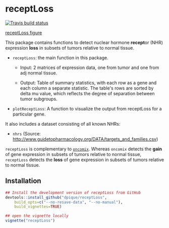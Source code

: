 # receptLoss

 <!-- badges: start -->
  [![Travis build status](https://travis-ci.org/dpique/receptLoss.svg?branch=master)](https://travis-ci.org/dpique/receptLoss)
  <!-- badges: end -->

[receptLoss figure](./vignettes/fig1.png)

This package contains functions to detect nuclear hormone **recept**or (NHR) expression **loss** in subsets of tumors relative to normal tissue. 

* `receptLoss`: the main function in this package.

    * Input: 2 matrices of expression data, one from tumor and one from adj normal tissue.
  
    * Output: Table of summary statistics, with each row as a gene and each column a separate statistic. The table's rows are sorted by delta mu value, which reflects the degree of separation between tumor subgroups.

* `plotReceptLoss`: A function to visualize the output from receptLoss for a particular gene.

It also includes a dataset consisting of all known NHRs:

* `nhrs` (Source: http://www.guidetopharmacology.org/DATA/targets_and_families.csv)

`receptLoss` is complementary to [`oncomix`](https://github.com/dpique/oncomix). Whereas `oncomix` detects the **gain** of gene expression in subsets of tumors relative to normal tissue, `receptLoss` detects the **loss** of gene expression in subsets of tumors relative to normal tissue.

## Installation

```R
## Install the development version of receptLoss from GitHub
devtools::install_github("dpique/receptLoss", 
    build_opts=c("--no-resave-data", "--no-manual"),
    build_vignettes=TRUE)

## open the vignette locally
vignette("receptLoss") 
```


